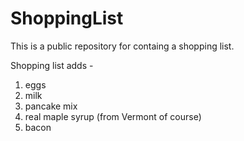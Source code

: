 # ShoppingList
This is a public repository for containg a shopping list. 

Shopping list adds - 
1. eggs
2. milk
3. pancake mix
4. real maple syrup (from Vermont of course)
5. bacon
 
